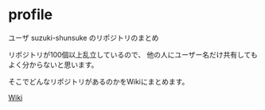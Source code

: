 # profile

ユーザ suzuki-shunsuke のリポジトリのまとめ

リポジトリが100個以上乱立しているので、
他の人にユーザー名だけ共有してもよく分からないと思います。

そこでどんなリポジトリがあるのかをWikiにまとめます。

[Wiki](https://github.com/suzuki-shunsuke/profile/wiki)
